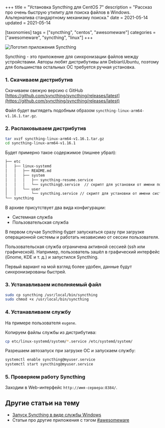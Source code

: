 +++
title = "Установка Syncthing для CentOS 7"
description = "Рассказ про очень быструю утилиту для поиска файлов в Windows. Альтернатива стандартному механизму поиска."
date = 2021-05-14
updated = 2021-05-14

[taxonomies]
tags = ["syncthing", "centos", "awesomeware"]
categories = ["awesomeware", "syncthing", "linux"]
+++

![Логотип приложения Syncthing](/images/awesomeware/syncthing/syncthing-logo.png "Логотип приложения Syncthing")

Syncthing - это приложение для синхронизации файлов между устройствами. Авторы любят дистрибутивы аля Debian\Ubuntu, 
поэтому для большинства остальных ОС требуется ручная установка.

### 1. Скачиваем дистрибутив 

Скачиваем свежую версию с GitHub [https://github.com/syncthing/syncthing/releases/latest](https://github.com/syncthing/syncthing/releases/latest)

Файл будет выглядеть подобным образом `syncthing-linux-arm64-v1.16.1.tar.gz`.   

### 2. Распаковываем дистрибутив

```bash
tar xvzf syncthing-linux-arm64-v1.16.1.tar.gz
cd syncthing-linux-arm64-v1.16.1
```

Будет примерно такое содержимое (лишнее убрал):

```bash
├── etc
│   ├── linux-systemd
│   │   ├── README.md
│   │   ├── system
│   │   │   ├── syncthing-resume.service
│   │   │   └── syncthing@.service  // скрипт для установки от имени пользователя
│   │   └── user
│   │       └── syncthing.service // скрипт для установки от имени системы
└── syncthing
```
В архиве присутствует два вида конфигурации:
- Системная служба
- Пользовательская служба

В первом случае Syncthing будет запускаться сразу при загрузке операционной системы и 
работать независимо от сессии пользователя.

Пользовательская служба ограничена активной сессией (ssh или графической). Например, пользователь зашёл 
в графический интерфейс (Gnome, KDE и т. д.) и запустился Syncthing.

Первый вариант на мой взгляд более удобен, данные будут синхронизированы быстрей.

### 3. Устанавливаем исполняемый файл

```bash
sudo cp syncthing /usr/local/bin/syncthing
sudo chmod +x /usr/local/bin/syncthing
```

### 4. Устанавливаем службу

На примере пользователя `eugene`.

Копируем файлы службы из дистрибутива:
```bash
cp etc/linux-systemd/system/*.service /etc/systemd/system/
```

Разрешаем автозапуск при загрузке ОС и запускаем службу:

```bash
systemctl enable syncthing@myuser.service
systemctl start syncthing@myuser.service
```

### 5. Проверяем работу Syncthing

Заходим в Web-интерфейс `http://имя-сервера:8384/`.

## Другие статьи на тему

- [Запуск Syncthing в виде службы Windows](/syncthing-as-windows-service/)
- Статьи про другие приложения с тэгом [#awesomeware](/tags/awesomeware/)

